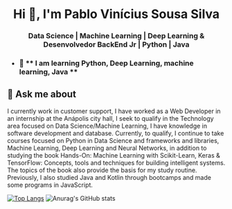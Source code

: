 <h1 align="center">Hi 👋, I'm Pablo Vinícius Sousa Silva</h1>
<h3 align="center">Data Science | Machine Learning | Deep Learning & Desenvolvedor BackEnd Jr | Python | Java <h3>

- 🌱 ** I am learning Python, Deep Learning, machine learning, Java **
## 💬 Ask me about 
I currently work in customer support, I have worked as a Web Developer in an internship at the Anápolis city hall, I seek to qualify in the Technology area focused on Data Science/Machine Learning, I have knowledge in software development and database. Currently, to qualify, I continue to take courses focused on Python in Data Science and frameworks and libraries, Machine Learning, Deep Learning and Neural Networks, in addition to studying the book Hands-On: Machine Learning with Scikit-Learn, Keras & TensorFlow: Concepts, tools and techniques for building intelligent systems. The topics of the book also provide the basis for my study routine. Previously, I also studied Java and Kotlin through bootcamps and made some programs in JavaScript.



[![Top Langs](https://github-readme-stats.vercel.app/api/top-langs/?username=PabloViniciusSS&layout=compact)](https://github.com/PabloViniciusSS/github-readme-stats)
![Anurag's GitHub stats](https://github-readme-stats.vercel.app/api?username=PabloViniciusSS&theme=great-gatsby&show_icons=true)
